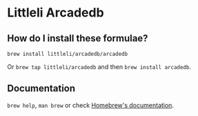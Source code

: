 # Littleli Arcadedb

## How do I install these formulae?

`brew install littleli/arcadedb/arcadedb`

Or `brew tap littleli/arcadedb` and then `brew install arcadedb`.

## Documentation

`brew help`, `man brew` or check [Homebrew's documentation](https://docs.brew.sh).
